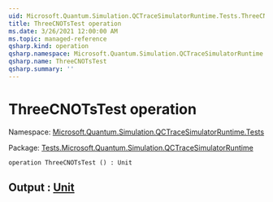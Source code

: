 ```yaml
---
uid: Microsoft.Quantum.Simulation.QCTraceSimulatorRuntime.Tests.ThreeCNOTsTest
title: ThreeCNOTsTest operation
ms.date: 3/26/2021 12:00:00 AM
ms.topic: managed-reference
qsharp.kind: operation
qsharp.namespace: Microsoft.Quantum.Simulation.QCTraceSimulatorRuntime.Tests
qsharp.name: ThreeCNOTsTest
qsharp.summary: ''
---
```


# ThreeCNOTsTest operation

Namespace: [Microsoft.Quantum.Simulation.QCTraceSimulatorRuntime.Tests](xref:Microsoft.Quantum.Simulation.QCTraceSimulatorRuntime.Tests)

Package: [Tests.Microsoft.Quantum.Simulation.QCTraceSimulatorRuntime](https://nuget.org/packages/Tests.Microsoft.Quantum.Simulation.QCTraceSimulatorRuntime)




```qsharp
operation ThreeCNOTsTest () : Unit
```


## Output : [Unit](xref:microsoft.quantum.lang-ref.unit)

